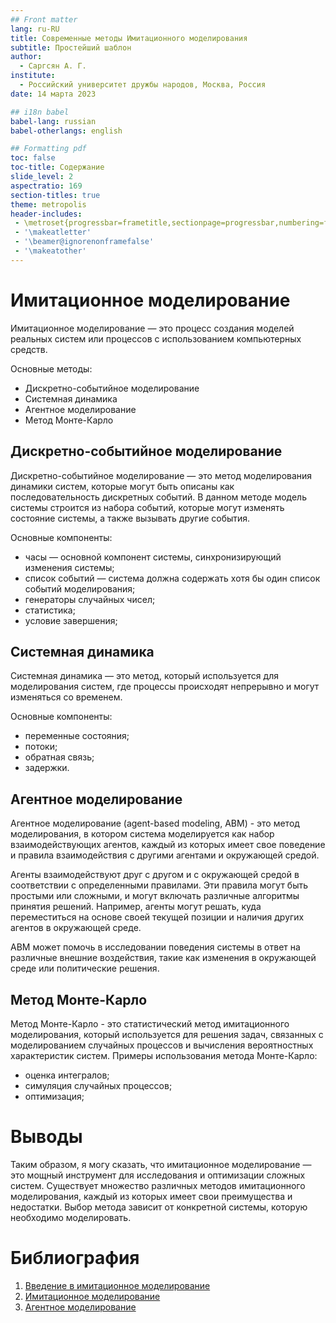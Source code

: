 ```yaml
---
## Front matter
lang: ru-RU
title: Современные методы Имитационного моделирования
subtitle: Простейший шаблон
author:
  - Саргсян А. Г.
institute:
  - Российский университет дружбы народов, Москва, Россия
date: 14 марта 2023

## i18n babel
babel-lang: russian
babel-otherlangs: english

## Formatting pdf
toc: false
toc-title: Содержание
slide_level: 2
aspectratio: 169
section-titles: true
theme: metropolis
header-includes:
 - \metroset{progressbar=frametitle,sectionpage=progressbar,numbering=fraction}
 - '\makeatletter'
 - '\beamer@ignorenonframefalse'
 - '\makeatother'
---
```


# Имитационное моделирование

Имитационное моделирование — это процесс создания моделей реальных систем или процессов с использованием компьютерных средств.

Основные методы:

- Дискретно-событийное моделирование
- Системная динамика
- Агентное моделирование
- Метод Монте-Карло

## Дискретно-событийное моделирование

Дискретно-событийное моделирование — это метод моделирования динамики систем, которые могут быть описаны как последовательность дискретных событий. В данном методе модель системы строится из набора событий, которые могут изменять состояние системы, а также вызывать другие события.

Основные компоненты:

- часы — основной компонент системы, синхронизирующий изменения системы;
- список событий — система должна содержать хотя бы один список событий моделирования;
- генераторы случайных чисел;
- статистика;
- условие завершения; 

## Системная динамика

Системная динамика — это метод, который используется для моделирования систем, где процессы происходят непрерывно и могут изменяться со временем.

Основные компоненты:

- переменные состояния;
- потоки; 
- обратная связь;
- задержки.

## Агентное моделирование

Агентное моделирование (agent-based modeling, ABM) - это метод моделирования, в котором система моделируется как набор взаимодействующих агентов, каждый из которых имеет свое поведение и правила взаимодействия с другими агентами и окружающей средой.

Агенты взаимодействуют друг с другом и с окружающей средой в соответствии с определенными правилами. Эти правила могут быть простыми или сложными, и могут включать различные алгоритмы принятия решений. Например, агенты могут решать, куда переместиться на основе своей текущей позиции и наличия других агентов в окружающей среде.

ABM может помочь в исследовании поведения системы в ответ на различные внешние воздействия, такие как изменения в окружающей среде или политические решения.



## Метод Монте-Карло

Метод Монте-Карло - это статистический метод имитационного моделирования, который используется для решения задач, связанных с моделированием случайных процессов и вычисления вероятностных характеристик систем.
Примеры использования метода Монте-Карло:

- оценка интегралов;
- симуляция случайных процессов;
- оптимизация;


# Выводы 

Таким образом, я могу сказать, что имитационное моделирование — это мощный инструмент для исследования и оптимизации сложных систем. Существует множество различных методов имитационного моделирования, каждый из которых имеет свои преимущества и недостатки. Выбор метода зависит от конкретной системы, которую необходимо моделировать. 

# Библиография

1. [Введение в имитационное моделирование](https://cyberleninka.ru/article/n/imitatsionnoe-modelirovanie-pri-issledovanii-vremennyh-harakteristik-diskretnyh-sistem/viewer)
2. [Имитационное моделирование](https://ru.wikipedia.org/wiki/Имитационное_моделирование)
3. [Агентное моделирование](https://www.empatika.com/blog/standing-ovations)
